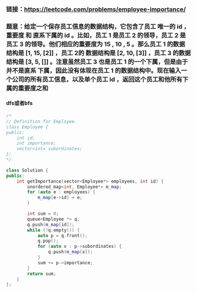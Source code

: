 ### 链接：https://leetcode.com/problems/employee-importance/

### 题意：给定一个保存员工信息的数据结构，它包含了员工 唯一的 id ，重要度 和 直系下属的 id 。比如，员工 1 是员工 2 的领导，员工 2 是员工 3 的领导。他们相应的重要度为 15 , 10 , 5 。那么员工 1 的数据结构是 [1, 15, [2]] ，员工 2的 数据结构是 [2, 10, [3]] ，员工 3 的数据结构是 [3, 5, []] 。注意虽然员工 3 也是员工 1 的一个下属，但是由于 并不是直系 下属，因此没有体现在员工 1 的数据结构中。现在输入一个公司的所有员工信息，以及单个员工 id ，返回这个员工和他所有下属的重要度之和

#### dfs或者bfs

```c++
/*
// Definition for Employee.
class Employee {
public:
    int id;
    int importance;
    vector<int> subordinates;
};
*/

class Solution {
public:
    int getImportance(vector<Employee*> employees, int id) {
        unordered_map<int, Employee*> m_map;
        for (auto e : employees) {
            m_map[e->id] = e;
        }

        int sum = 0;
        queue<Employee *> q;
        q.push(m_map[id]);
        while (!q.empty()) {
            auto p = q.front();
            q.pop();
            for (auto x : p->subordinates) {
                q.push(m_map[x]);
            }
            sum += p->importance;
        }
        return sum;
    }
};
```

